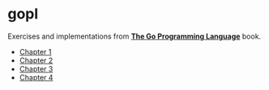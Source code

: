 # gopl
Exercises and implementations from **[The Go Programming Language](https://gopl.io)** book.
- [Chapter 1](/ch1)
- [Chapter 2](/ch2)
- [Chapter 3](/ch3)
- [Chapter 4](/ch4)
